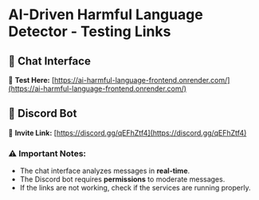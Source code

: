 # AI-Driven Harmful Language Detector - Testing Links

## 🔹 Chat Interface  
🔗 **Test Here:** [https://ai-harmful-language-frontend.onrender.com/](https://ai-harmful-language-frontend.onrender.com/)

## 🔹 Discord Bot  
🔗 **Invite Link:** [https://discord.gg/qEFhZtf4](https://discord.gg/qEFhZtf4)

### ⚠️ Important Notes:
- The chat interface analyzes messages in **real-time**.
- The Discord bot requires **permissions** to moderate messages.
- If the links are not working, check if the services are running properly.
